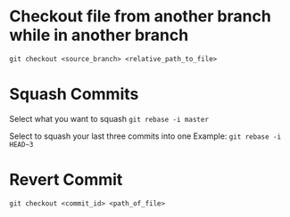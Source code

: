 # Checkout file from another branch while in another branch
`git checkout <source_branch> <relative_path_to_file>`


# Squash Commits

Select what you want to squash
`git rebase -i master`

Select to squash your last three commits into one
Example:
`git rebase -i HEAD~3`

# Revert Commit
`git checkout <commit_id> <path_of_file>`